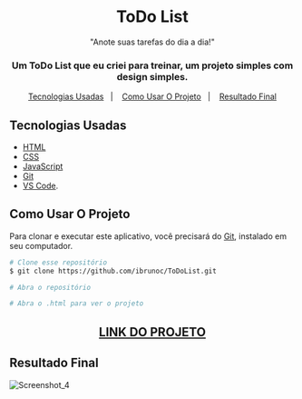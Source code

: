 <h1 align="center">
  ToDo List 
</h1>

<p align="center">"Anote suas tarefas do dia a dia!"</blockquote>

<h3 align="center">   
Um ToDo List que eu criei para treinar, um projeto simples com design simples. 
</h3>
    
<p align="center">
  <a href="#Tecnologias-Usadas">Tecnologias Usadas</a>&nbsp;&nbsp;&nbsp;|&nbsp;&nbsp;&nbsp;
  <a href="#Como-Usar-O-Projeto">Como Usar O Projeto</a>&nbsp;&nbsp;&nbsp;|&nbsp;&nbsp;&nbsp;
  <a href="#Resultado-Final">Resultado Final</a>
</p>

## Tecnologias Usadas

- [HTML](https://developer.mozilla.org/pt-BR/docs/Web/HTML)
- [CSS](https://developer.mozilla.org/pt-BR/docs/Web/CSS)
- [JavaScript](https://developer.mozilla.org/pt-BR/docs/Web/JavaScript)
- [Git](https://git-scm.com/docs)
- [VS Code](https://code.visualstudio.com/).

## Como Usar O Projeto
Para clonar e executar este aplicativo, você precisará do [Git](https://git-scm.com), instalado em seu computador.

```bash
# Clone esse repositório
$ git clone https://github.com/ibrunoc/ToDoList.git

# Abra o repositório

# Abra o .html para ver o projeto
```

<div align="center">
  <h2><a href="https://to-do-list-seven-mu.vercel.app/">LINK DO PROJETO</a></h2>
</div>

## Resultado Final

  ![Screenshot_4](https://user-images.githubusercontent.com/68878579/180320744-3cca6200-15da-493d-899d-5629f23ce072.png)
